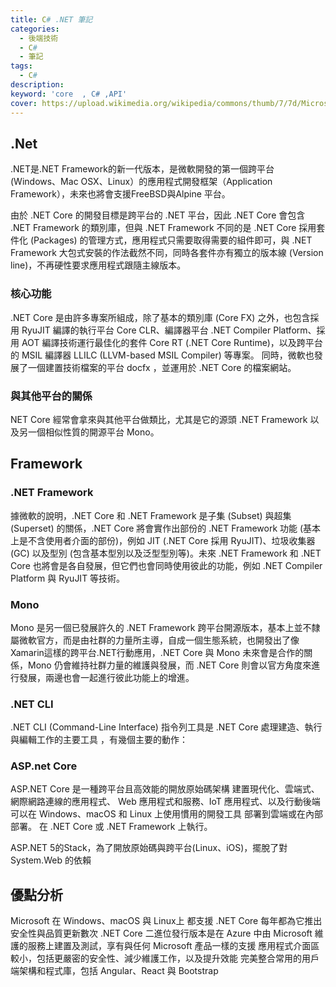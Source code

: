 ```yaml
---
title: C# .NET 筆記
categories: 
  - 後端技術
  - C# 
  - 筆記
tags: 
  - C#
description:
keyword: 'core  , C# ,API'
cover: https://upload.wikimedia.org/wikipedia/commons/thumb/7/7d/Microsoft_.NET_logo.svg/150px-Microsoft_.NET_logo.svg.png
---
```

## .Net 
.NET是.NET Framework的新一代版本，是微軟開發的第一個跨平台 (Windows、Mac OSX、Linux）的應用程式開發框架（Application Framework），未來也將會支援FreeBSD與Alpine 平台。

由於 .NET Core 的開發目標是跨平台的 .NET 平台，因此 .NET Core 會包含 .NET Framework 的類別庫，但與 .NET Framework 不同的是 .NET Core 採用套件化 (Packages) 的管理方式，應用程式只需要取得需要的組件即可，與 .NET Framework 大包式安裝的作法截然不同，同時各套件亦有獨立的版本線 (Version line)，不再硬性要求應用程式跟隨主線版本。

### 核心功能
.NET Core 是由許多專案所組成，除了基本的類別庫 (Core FX) 之外，也包含採用 RyuJIT 編譯的執行平台 Core CLR、編譯器平台 .NET Compiler Platform、採用 AOT 編譯技術運行最佳化的套件 Core RT (.NET Core Runtime)，以及跨平台的 MSIL 編譯器 LLILC (LLVM-based MSIL Compiler) 等專案。
同時，微軟也發展了一個建置技術檔案的平台 docfx ，並運用於 .NET Core 的檔案網站。

### 與其他平台的關係
NET Core 經常會拿來與其他平台做類比，尤其是它的源頭 .NET Framework 以及另一個相似性質的開源平台 Mono。

## Framework
### .NET Framework
據微軟的說明，.NET Core 和 .NET Framework 是子集 (Subset) 與超集 (Superset) 的關係，.NET Core 將會實作出部份的 .NET Framework 功能 (基本上是不含使用者介面的部份)，例如 JIT (.NET Core 採用 RyuJIT)、垃圾收集器 (GC) 以及型別 (包含基本型別以及泛型型別等)。未來 .NET Framework 和 .NET Core 也將會是各自發展，但它們也會同時使用彼此的功能，例如 .NET Compiler Platform 與 RyuJIT 等技術。

### Mono
Mono 是另一個已發展許久的 .NET Framework 跨平台開源版本，基本上並不隸屬微軟官方，而是由社群的力量所主導，自成一個生態系統，也開發出了像Xamarin這樣的跨平台.NET行動應用，.NET Core 與 Mono 未來會是合作的關係，Mono 仍會維持社群力量的維護與發展，而 .NET Core 則會以官方角度來進行發展，兩邊也會一起進行彼此功能上的增進。

### .NET CLI
.NET CLI (Command-Line Interface) 指令列工具是 .NET Core 處理建造、執行與編輯工作的主要工具 ，有幾個主要的動作：

### ASP.net Core
ASP.NET Core 是一種跨平台且高效能的開放原始碼架構
建置現代化、雲端式、網際網路連線的應用程式、 Web 應用程式和服務、IoT 應用程式、以及行動後端
可以在 Windows、macOS 和 Linux 上使用慣用的開發工具
部署到雲端或在內部部署。
在 .NET Core 或 .NET Framework 上執行。

ASP.NET 5的Stack，為了開放原始碼與跨平台(Linux、iOS)，擺脫了對 System.Web 的依賴

## 優點分析
Microsoft 在 Windows、macOS 與 Linux上 都支援 .NET Core
每年都為它推出安全性與品質更新數次
.NET Core 二進位發行版本是在 Azure 中由 Microsoft 維護的服務上建置及測試，享有與任何 Microsoft 產品一樣的支援
應用程式介面區較小，包括更嚴密的安全性、減少維護工作，以及提升效能
完美整合常用的用戶端架構和程式庫，包括 Angular、React 與 Bootstrap